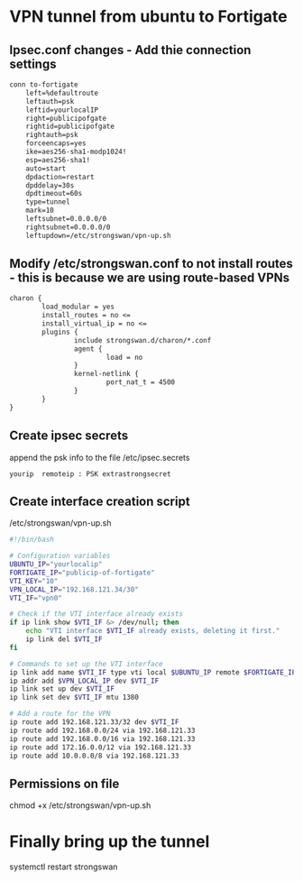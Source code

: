 # VPN tunnel from ubuntu to Fortigate
## Ipsec.conf changes - Add thie connection settings
```txt
conn to-fortigate
	left=%defaultroute
	leftauth=psk
	leftid=yourlocalIP
	right=publicipofgate
	rightid=publicipofgate
	rightauth=psk
	forceencaps=yes
	ike=aes256-sha1-modp1024!
	esp=aes256-sha1!
	auto=start
	dpdaction=restart
	dpddelay=30s
	dpdtimeout=60s
	type=tunnel
	mark=10
	leftsubnet=0.0.0.0/0
	rightsubnet=0.0.0.0/0
	leftupdown=/etc/strongswan/vpn-up.sh
```
## Modify /etc/strongswan.conf to not install routes - this is because we are using route-based VPNs
```txt
charon {
        load_modular = yes
        install_routes = no <=
        install_virtual_ip = no <=
        plugins {
                include strongswan.d/charon/*.conf
                agent {
                        load = no
                }
                kernel-netlink {
                        port_nat_t = 4500
                }       
        }
}
```
## Create ipsec secrets
append the psk info to the file /etc/ipsec.secrets
```
yourip	remoteip : PSK extrastrongsecret
```

## Create interface creation script
/etc/strongswan/vpn-up.sh
```bash
#!/bin/bash

# Configuration variables
UBUNTU_IP="yourlocalip"
FORTIGATE_IP="publicip-of-fortigate"
VTI_KEY="10"
VPN_LOCAL_IP="192.168.121.34/30"
VTI_IF="vpn0"

# Check if the VTI interface already exists
if ip link show $VTI_IF &> /dev/null; then
    echo "VTI interface $VTI_IF already exists, deleting it first."
    ip link del $VTI_IF
fi

# Commands to set up the VTI interface
ip link add name $VTI_IF type vti local $UBUNTU_IP remote $FORTIGATE_IP key $VTI_KEY
ip addr add $VPN_LOCAL_IP dev $VTI_IF
ip link set up dev $VTI_IF
ip link set dev $VTI_IF mtu 1380

# Add a route for the VPN
ip route add 192.168.121.33/32 dev $VTI_IF
ip route add 192.168.0.0/24 via 192.168.121.33
ip route add 192.168.0.0/16 via 192.168.121.33
ip route add 172.16.0.0/12 via 192.168.121.33
ip route add 10.0.0.0/8 via 192.168.121.33
```
## Permissions on file
chmod +x /etc/strongswan/vpn-up.sh

# Finally bring up the tunnel
systemctl restart strongswan
